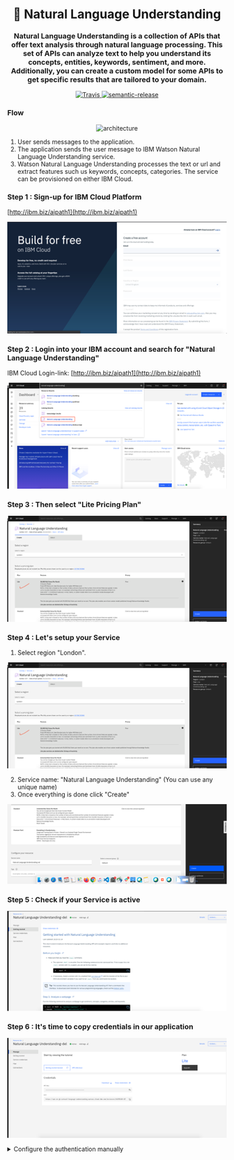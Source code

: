 <h1 align="center" style="border-bottom: none;">🔎 Natural Language Understanding  </h1>
<h3 align="center">Natural Language Understanding is a collection of APIs that offer text analysis through natural language processing. This set of APIs can analyze text to help you understand its concepts, entities, keywords, sentiment, and more. Additionally, you can create a custom model for some APIs to get specific results that are tailored to your domain.</h3>
<p align="center">
  <a href="http://travis-ci.org/watson-developer-cloud/natural-language-understanding-code-pattern">
    <img alt="Travis" src="https://travis-ci.org/watson-developer-cloud/natural-language-understanding-code-pattern.svg?branch=master">
  </a>
  <a href="#badge">
    <img alt="semantic-release" src="https://img.shields.io/badge/%20%20%F0%9F%93%A6%F0%9F%9A%80-semantic--release-e10079.svg">
  </a>
</p>
</p>

### Flow

<p align="center">
  <img alt="architecture" width="600" src="./public/architecture.png">
</p>

1. User sends messages to the application.
1. The application sends the user message to IBM Watson Natural Language Understanding service.
1. Watson Natural Language Understanding processes the text or url and extract features such us keywords, concepts, categories. The service can be provisioned on either IBM Cloud.


### Step 1 : Sign-up for IBM Cloud Platform

[http://ibm.biz/aipath1](http://ibm.biz/aipath1)


![GitHub Logo](public/1.png)


### Step 2 : Login into your IBM account and search for "Natural Language Understanding"

IBM Cloud Login-link: [http://ibm.biz/aipath1](http://ibm.biz/aipath1)

![GitHub Logo](public/2.png)


### Step 3 : Then select "Lite Pricing Plan" 

![GitHub Logo](public/3.png)


### Step 4 : Let's setup your Service

1. Select region "London".

![GitHub Logo](public/3.png)

2. Service name: "Natural Language Understanding" (You can use any unique name)
3. Once everything is done click "Create"

![GitHub Logo](public/4.png)


### Step 5 : Check if your Service is active


![GitHub Logo](public/5.png)


### Step 6 : It's time to copy credentials in our application

![GitHub Logo](public/6.png)

<details>
<summary>Configure the authentication manually</summary>

1.  In the application folder, copy the _.env.example_ file and create a file called _.env_

    ```
    cp .env.example .env
    ```

2.  Open the _.env_ file and add the service credentials depending on your environment.

    Example _.env_ file that configures the `apikey` and `url` for a Natural Language Understanding service instance hosted in the US East region:

    ```
    NATURAL_LANGUAGE_UNDERSTANDING_IAM_APIKEY=<API Key>
    NATURAL_LANGUAGE_UNDERSTANDING_URL=https://api.us-east.natural-language-understanding.watson.cloud.ibm.com/
    ```
![GitHub Logo](public/7.png)


## Running locally

1. Install the dependencies

   ```
   npm install
   ```

2. Build the application

   ```
   npm run build
   ```

3. Run the application

   ```
   npm run dev
   ```

4. View the application in a browser at `localhost:5000`

![GitHub Logo](public/8.png)

